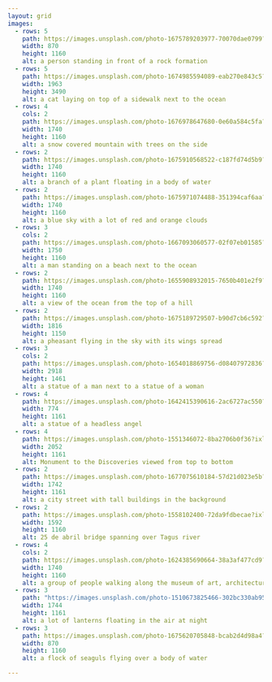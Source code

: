 ```yaml
---
layout: grid
images:
  - rows: 5
    path: https://images.unsplash.com/photo-1675789203977-70070dae0799?ixlib=rb-4.0.3&ixid=MnwxMjA3fDB8MHxwaG90by1wYWdlfHx8fGVufDB8fHx8&auto=format&fit=crop&w=870&q=80
    width: 870
    height: 1160
    alt: a person standing in front of a rock formation
  - rows: 5
    path: https://images.unsplash.com/photo-1674985594089-eab270e843c5?ixlib=rb-4.0.3&ixid=MnwxMjA3fDB8MHxwaG90by1wYWdlfHx8fGVufDB8fHx8&auto=format&fit=crop&w=1963&q=80"
    width: 1963
    height: 3490
    alt: a cat laying on top of a sidewalk next to the ocean
  - rows: 4
    cols: 2
    path: https://images.unsplash.com/photo-1676978647680-0e60a584c5fa?ixlib=rb-4.0.3&ixid=MnwxMjA3fDB8MHxwaG90by1wYWdlfHx8fGVufDB8fHx8&auto=format&fit=crop&w=1740&q=80
    width: 1740
    height: 1160
    alt: a snow covered mountain with trees on the side
  - rows: 2
    path: https://images.unsplash.com/photo-1675910568522-c187fd74d5b9?ixlib=rb-4.0.3&ixid=MnwxMjA3fDB8MHxwaG90by1wYWdlfHx8fGVufDB8fHx8&auto=format&fit=crop&w=1740&q=80
    width: 1740
    height: 1160
    alt: a branch of a plant floating in a body of water
  - rows: 2
    path: https://images.unsplash.com/photo-1675971074488-351394caf6aa?ixlib=rb-4.0.3&ixid=MnwxMjA3fDB8MHxwaG90by1wYWdlfHx8fGVufDB8fHx8&auto=format&fit=crop&w=1740&q=80
    width: 1740
    height: 1160
    alt: a blue sky with a lot of red and orange clouds
  - rows: 3
    cols: 2
    path: https://images.unsplash.com/photo-1667093060577-02f07eb01585?ixlib=rb-4.0.3&ixid=MnwxMjA3fDB8MHxwaG90by1wYWdlfHx8fGVufDB8fHx8&auto=format&fit=crop&w=1750&q=80
    width: 1750
    height: 1160
    alt: a man standing on a beach next to the ocean
  - rows: 2
    path: https://images.unsplash.com/photo-1655908932015-7650b401e2f9?ixlib=rb-4.0.3&ixid=MnwxMjA3fDB8MHxwaG90by1wYWdlfHx8fGVufDB8fHx8&auto=format&fit=crop&w=1740&q=80"
    width: 1740
    height: 1160
    alt: a view of the ocean from the top of a hill
  - rows: 2
    path: https://images.unsplash.com/photo-1675189729507-b90d7cb6c592?ixlib=rb-4.0.3&ixid=MnwxMjA3fDB8MHxwaG90by1wYWdlfHx8fGVufDB8fHx8&auto=format&fit=crop&w=1816&q=80
    width: 1816
    height: 1150
    alt: a pheasant flying in the sky with its wings spread
  - rows: 3
    cols: 2
    path: https://images.unsplash.com/photo-1654018869756-d08407972836?ixlib=rb-4.0.3&ixid=MnwxMjA3fDB8MHxwaG90by1wYWdlfHx8fGVufDB8fHx8&auto=format&fit=crop&w=2918&q=80
    width: 2918
    height: 1461
    alt: a statue of a man next to a statue of a woman
  - rows: 4
    path: https://images.unsplash.com/photo-1642415390616-2ac6727ac550?ixlib=rb-4.0.3&ixid=MnwxMjA3fDB8MHxwaG90by1wYWdlfHx8fGVufDB8fHx8&auto=format&fit=crop&w=774&q=80
    width: 774
    height: 1161
    alt: a statue of a headless angel
  - rows: 4
    path: https://images.unsplash.com/photo-1551346072-8ba2706b0f36?ixlib=rb-4.0.3&ixid=MnwxMjA3fDB8MHxwaG90by1wYWdlfHx8fGVufDB8fHx8&auto=format&fit=crop&w=2052&q=80
    width: 2052
    height: 1161
    alt: Monument to the Discoveries viewed from top to bottom
  - rows: 2
    path: https://images.unsplash.com/photo-1677075610184-57d21d023e5b?ixlib=rb-4.0.3&ixid=MnwxMjA3fDB8MHxwaG90by1wYWdlfHx8fGVufDB8fHx8&auto=format&fit=crop&w=1742&q=80
    width: 1742
    height: 1161
    alt: a city street with tall buildings in the background
  - rows: 2
    path: https://images.unsplash.com/photo-1558102400-72da9fdbecae?ixlib=rb-4.0.3&ixid=MnwxMjA3fDB8MHxwaG90by1wYWdlfHx8fGVufDB8fHx8&auto=format&fit=crop&w=1592&q=80
    width: 1592
    height: 1160
    alt: 25 de abril bridge spanning over Tagus river
  - rows: 4
    cols: 2
    path: https://images.unsplash.com/photo-1624385690664-38a3af477cd9?ixlib=rb-4.0.3&ixid=MnwxMjA3fDB8MHxwaG90by1wYWdlfHx8fGVufDB8fHx8&auto=format&fit=crop&w=1740&q=80
    width: 1740
    height: 1160
    alt: a group of people walking along the museum of art, architecture and technology of lisbon next to the Tagus river
  - rows: 3
    path: "https://images.unsplash.com/photo-1510673825466-302bc330ab95?ixlib=rb-4.0.3&ixid=MnwxMjA3fDB8MHxwaG90by1wYWdlfHx8fGVufDB8fHx8&auto=format&fit=crop&w=1744&q=80"
    width: 1744
    height: 1161
    alt: a lot of lanterns floating in the air at night
  - rows: 3
    path: https://images.unsplash.com/photo-1675620705848-bcab2d4d98a4?ixlib=rb-4.0.3&ixid=MnwxMjA3fDB8MHxwaG90by1wYWdlfHx8fGVufDB8fHx8&auto=format&fit=crop&w=870&q=80
    width: 870
    height: 1160
    alt: a flock of seaguls flying over a body of water

---
```

